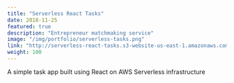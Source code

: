 ```yaml
---
title: "Serverless React Tasks"
date: 2018-11-25
featured: true
description: "Entrepreneur matchmaking service"
image: "/img/portfolio/serverless-tasks.png"
link: "http://serverless-react-tasks.s3-website-us-east-1.amazonaws.com/"
weight: 100
---
```


A simple task app built using React on AWS Serverless infrastructure

